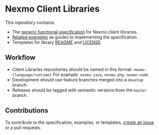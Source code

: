 Nexmo Client Libraries
======================

This repository contains:

- The [generic functional specification][spec] for Nexmo client libraries.
- [Related examples][examples] as guides to implementing the specification.
- Templates for library [README][readme] and [LICENSE][license].

Workflow
--------
- Client Libraries repositories should be named in this format: `nexmo-[language/runtime]`
  For example: `nexmo-java`, `nexmo-php`, `nexmo-node`
- Development should use feature branches merged into a `develop` branch.
- Releases should be tagged with semantic versions from the `master` branch.

Contributions
-------------
To contribute to the specification, examples, or templates, [create an issue][issues] or a pull requests.


[spec]: SPECIFICATION.md
[examples]: examples/
[readme]: templates/README.md
[license]: templates/LICENSE.txt
[issues]: /../../issues

